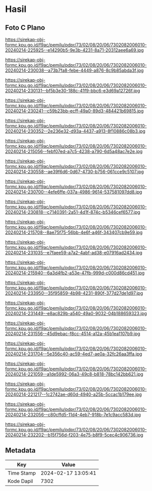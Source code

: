 # Hasil

## Foto C Plano

https://sirekap-obj-formc.kpu.go.id/f9ac/pemilu/pdpr/73/02/08/20/06/7302082006010-20240214-225925--e14290b5-9e3b-4231-8a71-20312aee6a69.jpg

https://sirekap-obj-formc.kpu.go.id/f9ac/pemilu/pdpr/73/02/08/20/06/7302082006010-20240214-230038--a73b7fa8-febe-4449-a876-8c9b85abda3f.jpg

https://sirekap-obj-formc.kpu.go.id/f9ac/pemilu/pdpr/73/02/08/20/06/7302082006010-20240214-230131--bf5b3e30-188c-41f9-bbc6-e3d69a12726f.jpg

https://sirekap-obj-formc.kpu.go.id/f9ac/pemilu/pdpr/73/02/08/20/06/7302082006010-20240214-230241--c59b23bb-ecff-49a0-89d3-484421b69815.jpg

https://sirekap-obj-formc.kpu.go.id/f9ac/pemilu/pdpr/73/02/08/20/06/7302082006010-20240214-230352--2e236e32-d93a-4437-a913-8f10886c08b3.jpg

https://sirekap-obj-formc.kpu.go.id/f9ac/pemilu/pdpr/73/02/08/20/06/7302082006010-20240214-215056--febf07ed-a7c5-4238-a790-6d5a48ac7e2e.jpg

https://sirekap-obj-formc.kpu.go.id/f9ac/pemilu/pdpr/73/02/08/20/06/7302082006010-20240214-230558--ae39f6d6-0d67-4730-b756-061cce9c5107.jpg

https://sirekap-obj-formc.kpu.go.id/f9ac/pemilu/pdpr/73/02/08/20/06/7302082006010-20240214-230700--4efe6ffe-037a-4986-9614-537581097dd8.jpg

https://sirekap-obj-formc.kpu.go.id/f9ac/pemilu/pdpr/73/02/08/20/06/7302082006010-20240214-230818--c7140391-2a51-4d1f-874c-b5346cef6577.jpg

https://sirekap-obj-formc.kpu.go.id/f9ac/pemilu/pdpr/73/02/08/20/06/7302082006010-20240214-215708--8ae75f75-56bb-4e6f-a46f-343407cb9e59.jpg

https://sirekap-obj-formc.kpu.go.id/f9ac/pemilu/pdpr/73/02/08/20/06/7302082006010-20240214-231035--e7faee59-a7a2-4abf-ad38-e07916ad2434.jpg

https://sirekap-obj-formc.kpu.go.id/f9ac/pemilu/pdpr/73/02/08/20/06/7302082006010-20240214-215940--6a3d4fb2-a53e-47fb-999d-c000d86cd451.jpg

https://sirekap-obj-formc.kpu.go.id/f9ac/pemilu/pdpr/73/02/08/20/06/7302082006010-20240214-233950--35f95859-4b98-4231-890f-377d27de1d97.jpg

https://sirekap-obj-formc.kpu.go.id/f9ac/pemilu/pdpr/73/02/08/20/06/7302082006010-20240214-231449--e8ac829b-a540-49a0-9032-04b188659323.jpg

https://sirekap-obj-formc.kpu.go.id/f9ac/pemilu/pdpr/73/02/08/20/06/7302082006010-20240214-231556--45d9ebac-f8cc-4514-a12a-45b1ea1107b9.jpg

https://sirekap-obj-formc.kpu.go.id/f9ac/pemilu/pdpr/73/02/08/20/06/7302082006010-20240214-231704--5e356c40-ac59-4ed7-ae0a-32fc26aa3ffa.jpg

https://sirekap-obj-formc.kpu.go.id/f9ac/pemilu/pdpr/73/02/08/20/06/7302082006010-20240214-221059--a1de5992-06a3-49c8-b818-78bc142bb621.jpg

https://sirekap-obj-formc.kpu.go.id/f9ac/pemilu/pdpr/73/02/08/20/06/7302082006010-20240214-221217--1c2742ae-d60d-4940-a25b-5ccac1b179ee.jpg

https://sirekap-obj-formc.kpu.go.id/f9ac/pemilu/pdpr/73/02/08/20/06/7302082006010-20240214-232056--c80cffd5-11d4-4eb7-918b-7e1c9acc583d.jpg

https://sirekap-obj-formc.kpu.go.id/f9ac/pemilu/pdpr/73/02/08/20/06/7302082006010-20240214-232202--b15f756d-f203-4e75-b8f9-5cec4c906736.jpg


## Metadata

| Key        | Value               |
| ---------- | ------------------- |
| Time Stamp | 2024-02-17 13:05:41 |
| Kode Dapil | 7302                |



